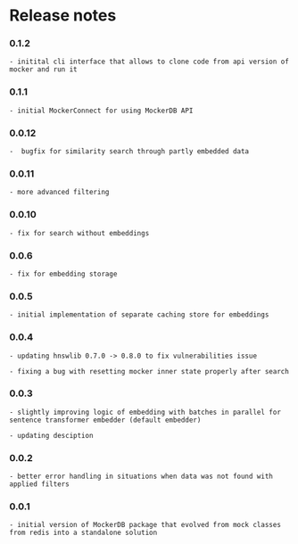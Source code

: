 # Release notes

### 0.1.2

    - initital cli interface that allows to clone code from api version of mocker and run it

### 0.1.1

    - initial MockerConnect for using MockerDB API

### 0.0.12

    -  bugfix for similarity search through partly embedded data

### 0.0.11

    - more advanced filtering

### 0.0.10

    - fix for search without embeddings

### 0.0.6

    - fix for embedding storage

### 0.0.5

    - initial implementation of separate caching store for embeddings

### 0.0.4

    - updating hnswlib 0.7.0 -> 0.8.0 to fix vulnerabilities issue

    - fixing a bug with resetting mocker inner state properly after search

### 0.0.3

    - slightly improving logic of embedding with batches in parallel for sentence transformer embedder (default embedder)

    - updating desciption

### 0.0.2

    - better error handling in situations when data was not found with applied filters

### 0.0.1

    - initial version of MockerDB package that evolved from mock classes from redis into a standalone solution